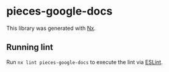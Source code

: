 # pieces-google-docs

This library was generated with [Nx](https://nx.dev).

## Running lint

Run `nx lint pieces-google-docs` to execute the lint via [ESLint](https://eslint.org/).
